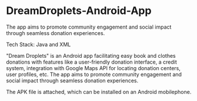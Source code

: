 # DreamDroplets-Android-App
The app aims to promote community engagement and social impact through seamless donation experiences.

Tech Stack: Java and XML

"Dream Droplets" is an Android app facilitating easy book and clothes donations with features like a user-friendly donation interface, a credit system, integration with Google Maps API for locating donation centers, user profiles, etc. The app aims to promote community engagement and social impact through seamless donation experiences.

The APK file is attached, which can be installed on an Android mobilephone.
